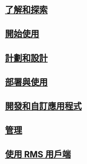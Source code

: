 # [了解和探索](/rights-management/understand-explore/azure-rights-management)
# [開始使用](/rights-management/get-started/requirements-azure-rms)
# [計劃和設計](/rights-management/plan-design/deployment-roadmap)
# [部署與使用](/rights-management/deploy-use/activate-service)
# [開發和自訂應用程式](/rights-management/develop/developers-guide)
# [管理](/rights-management/administer/administer-powershell)
# [使用 RMS 用戶端](/rights-management/rms-client/use-client)

<!--HONumber=Apr16_HO3-->


